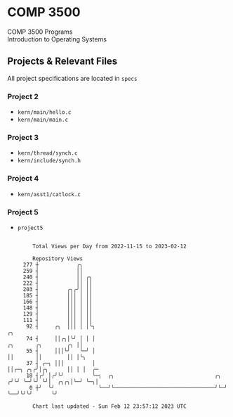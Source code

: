 # COMP 3500
COMP 3500 Programs  
Introduction to Operating Systems  
## Projects & Relevant Files
All project specifications are located in `specs`
### Project 2
- `kern/main/hello.c`
- `kern/main/main.c`
### Project 3
- `kern/thread/synch.c`
- `kern/include/synch.h`
### Project 4
- `kern/asst1/catlock.c`
### Project 5
- `project5`

```

        Total Views per Day from 2022-11-15 to 2023-02-12

        Repository Views
     277 ┼            ╭╮
     259 ┤            ││
     240 ┤            ││ ╭╮
     222 ┤            ││ ││
     203 ┤         ╭╮╭╯│ ││
     185 ┤         │││ │ ││
     166 ┤         │││ │ ││
     148 ┤         │││ │ ││
     129 ┤         │││ │ ││
     111 ┤         │││ │ ││
      92 ┤     ╭╮  │││ │ │╰╮                                                                ╭╮
      74 ┤     ││╭╮│╰╯ │ │ │                                          ╭╮       ╭╮        ╭╮ ││
      55 ┤     │││╰╯   ╰─╯ │                                          ││       ││        ││ │╰╮
      37 ┤ ╭─╮ │││         │                                          ││╭─╮ ╭╮╭╯│╭╮      ││ │ │  ╭─
      18 ┤╭╯ │╭╯╰╯         ╰─╮  ╭╮                                ╭╮ ╭╯╰╯ ╰─╯╰╯ ╰╯│  ╭╮╭╮│╰─╯ ╰─╮│
       0 ┼╯  ╰╯              ╰──╯╰────────────────────────────────╯╰─╯            ╰──╯╰╯╰╯      ╰╯

        Chart last updated - Sun Feb 12 23:57:12 2023 UTC
        
```
